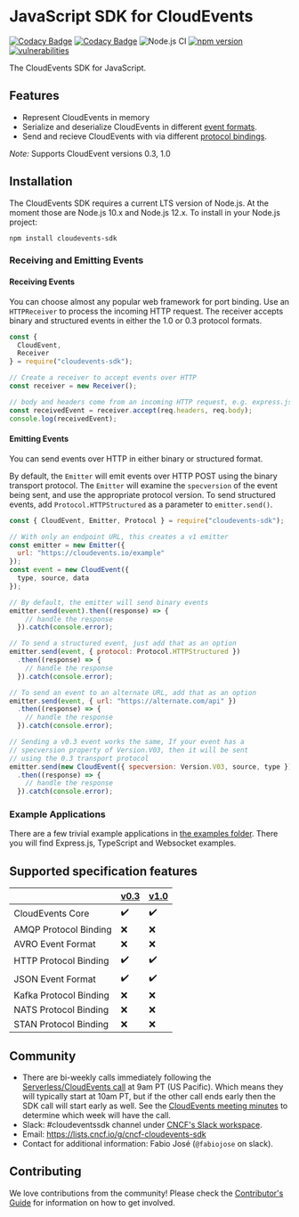 # JavaScript SDK for CloudEvents

[![Codacy Badge](https://api.codacy.com/project/badge/Grade/bd66e7c52002481993cd6d610534b0f7)](https://www.codacy.com/app/fabiojose/sdk-javascript?utm_source=github.com&amp;utm_medium=referral&amp;utm_content=cloudevents/sdk-javascript&amp;utm_campaign=Badge_Grade)
[![Codacy Badge](https://api.codacy.com/project/badge/Coverage/bd66e7c52002481993cd6d610534b0f7)](https://www.codacy.com/app/fabiojose/sdk-javascript?utm_source=github.com&amp;utm_medium=referral&amp;utm_content=cloudevents/sdk-javascript&amp;utm_campaign=Badge_Coverage)
![Node.js CI](https://github.com/cloudevents/sdk-javascript/workflows/Node.js%20CI/badge.svg)
[![npm version](https://img.shields.io/npm/v/cloudevents-sdk.svg)](https://www.npmjs.com/package/cloudevents-sdk)
[![vulnerabilities](https://snyk.io/test/github/cloudevents/sdk-javascript/badge.svg)](https://snyk.io/test/github/cloudevents/sdk-javascript)

The CloudEvents SDK for JavaScript.

## Features

* Represent CloudEvents in memory
* Serialize and deserialize CloudEvents in different [event formats](https://github.com/cloudevents/spec/blob/v1.0/spec.md#event-format).
* Send and recieve CloudEvents with via different [protocol bindings](https://github.com/cloudevents/spec/blob/v1.0/spec.md#protocol-binding).

_Note:_ Supports CloudEvent versions 0.3, 1.0

## Installation

The CloudEvents SDK requires a current LTS version of Node.js. At the moment
those are Node.js 10.x and Node.js 12.x. To install in your Node.js project:

```console
npm install cloudevents-sdk
```

### Receiving and Emitting Events

#### Receiving Events

You can choose almost any popular web framework for port binding. Use an
`HTTPReceiver` to process the incoming HTTP request. The receiver accepts
binary and structured events in either the 1.0 or 0.3 protocol formats.

```js
const {
  CloudEvent,
  Receiver
} = require("cloudevents-sdk");

// Create a receiver to accept events over HTTP
const receiver = new Receiver();

// body and headers come from an incoming HTTP request, e.g. express.js
const receivedEvent = receiver.accept(req.headers, req.body);
console.log(receivedEvent);
```

#### Emitting Events

You can send events over HTTP in either binary or structured format.

By default, the `Emitter` will emit events over HTTP POST using the
binary transport protocol. The `Emitter` will examine the `specversion`
of the event being sent, and use the appropriate protocol version. To send
structured events, add `Protocol.HTTPStructured` as a parameter to
`emitter.send()`.

```js
const { CloudEvent, Emitter, Protocol } = require("cloudevents-sdk");

// With only an endpoint URL, this creates a v1 emitter
const emitter = new Emitter({
  url: "https://cloudevents.io/example"
});
const event = new CloudEvent({
  type, source, data
});

// By default, the emitter will send binary events
emitter.send(event).then((response) => {
    // handle the response
  }).catch(console.error);

// To send a structured event, just add that as an option
emitter.send(event, { protocol: Protocol.HTTPStructured })
  .then((response) => {
    // handle the response
  }).catch(console.error);

// To send an event to an alternate URL, add that as an option
emitter.send(event, { url: "https://alternate.com/api" })
  .then((response) => {
    // handle the response
  }).catch(console.error);

// Sending a v0.3 event works the same, If your event has a
// specversion property of Version.V03, then it will be sent
// using the 0.3 transport protocol
emitter.send(new CloudEvent({ specversion: Version.V03, source, type }))
  .then((response) => {
    // handle the response
  }).catch(console.error);
```

### Example Applications

There are a few trivial example applications in
[the examples folder](https://github.com/cloudevents/sdk-javascript/tree/master/examples).
There you will find Express.js, TypeScript and Websocket examples.

## Supported specification features

|                               |  [v0.3](https://github.com/cloudevents/spec/tree/v0.3) | [v1.0](https://github.com/cloudevents/spec/tree/v1.0) |
| ----------------------------- | --- | --- |
| CloudEvents Core              | :heavy_check_mark: | :heavy_check_mark: |
| AMQP Protocol Binding         | :x: | :x: |
| AVRO Event Format             | :x: | :x: |
| HTTP Protocol Binding         | :heavy_check_mark: | :heavy_check_mark: |
| JSON Event Format             | :heavy_check_mark: | :heavy_check_mark: |
| Kafka Protocol Binding        | :x: | :x: |
| NATS Protocol Binding         | :x: | :x: |
| STAN Protocol Binding         | :x: | :x: |

## Community

- There are bi-weekly calls immediately following the [Serverless/CloudEvents
  call](https://github.com/cloudevents/spec#meeting-time) at
  9am PT (US Pacific). Which means they will typically start at 10am PT, but
  if the other call ends early then the SDK call will start early as well.
  See the [CloudEvents meeting minutes](https://docs.google.com/document/d/1OVF68rpuPK5shIHILK9JOqlZBbfe91RNzQ7u_P7YCDE/edit#)
  to determine which week will have the call.
- Slack: #cloudeventssdk channel under
  [CNCF's Slack workspace](https://slack.cncf.io/).
- Email: https://lists.cncf.io/g/cncf-cloudevents-sdk
- Contact for additional information: Fabio José (`@fabiojose` on slack).

## Contributing

We love contributions from the community! Please check the
[Contributor's Guide](https://github.com/cloudevents/sdk-javascript/blob/master/CONTRIBUTING.md)
for information on how to get involved.
